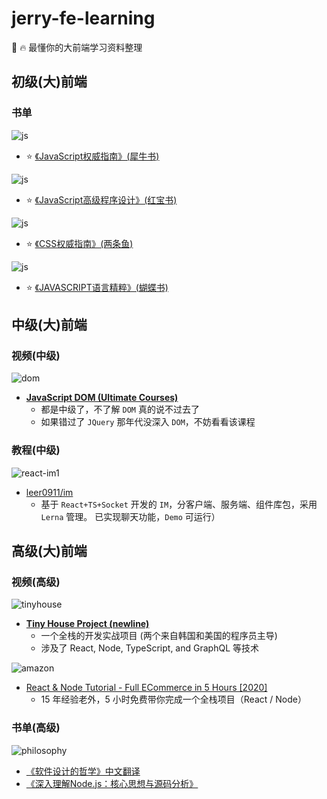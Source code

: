 # jerry-fe-learning

💯 🔥 最懂你的大前端学习资料整理

## 初级(大)前端

### 书单

![js](assets/images/javascript.jpg)

- ⭐️ [《JavaScript权威指南》(犀牛书)](https://item.jd.com/32657989288.html)

![js](assets/images/js-hbs.jpg)

- ⭐️ [《JavaScript高级程序设计》(红宝书)](https://item.jd.com/10951037.html)

![js](assets/images/css.jpg)

- ⭐️ [《CSS权威指南》(两条鱼)](https://item.jd.com/46236946774.html)

![js](assets/images/js-hds.jpg)

- ⭐️ [《JAVASCRIPT语言精粹》(蝴蝶书)](https://item.jd.com/1026353943.html)

## 中级(大)前端

### 视频(中级)

![dom](assets/images/vv-js-dom.png)

- [**JavaScript DOM (Ultimate Courses)**](https://ultimatecourses.com/learn/javascript-dom)
  - 都是中级了，不了解 `DOM` 真的说不过去了
  - 如果错过了 `JQuery` 那年代没深入 `DOM`，不妨看看该课程

### 教程(中级)

![react-im1](assets/images/react-im-1.png)

- [leer0911/im](leer0911/im)
  - 基于 `React+TS+Socket` 开发的 `IM`，分客户端、服务端、组件库包，采用 `Lerna` 管理。 已实现聊天功能，`Demo` 可运行）

## 高级(大)前端

### 视频(高级)

![tinyhouse](assets/images/vv-ful-tinyhouse.png)

- [**Tiny House Project (newline)**](https://www.newline.co/tinyhouse)
  - 一个全栈的开发实战项目 (两个来自韩国和美国的程序员主导)
  - 涉及了 React, Node, TypeScript, and GraphQL 等技术

![amazon](assets/images/react-amazon.png)

- [React & Node Tutorial - Full ECommerce in 5 Hours [2020]](https://www.youtube.com/watch?v=Fy9SdZLBTOo&feature=youtu.be)
  - 15 年经验老外，5 小时免费带你完成一个全栈项目（React / Node）

### 书单(高级)

![philosophy](assets/images/Philosophy-of-Software.jpeg)

- [《软件设计的哲学》中文翻译](https://github.com/gdut-yy/A-Philosophy-of-Software-Design-zh)
- [《深入理解Node.js：核心思想与源码分析》](https://github.com/yjhjstz/deep-into-node)

